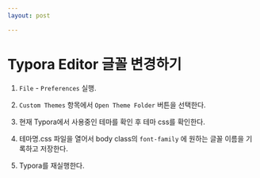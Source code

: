 ```yaml
---
layout: post

---
```




# Typora Editor 글꼴 변경하기

1.  `File` - `Preferences` 실행.

2.  `Custom Themes` 항목에서 `Open Theme Folder` 버튼을 선택한다. 

3.  현재 Typora에서 사용중인 테마를 확인 후 테마 css를 확인한다. 

4.  테마명.css 파일을 열어서 body class의 `font-family` 에 원하는 글꼴 이름을 기록하고 저장한다.

5.  Typora를 재실행한다. 




